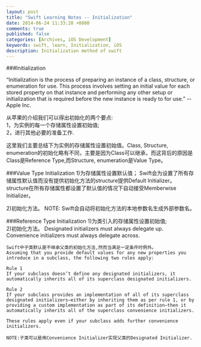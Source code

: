 ```yaml
---
layout: post
title: "Swift Learning Notes -- Initialization"
date: 2014-06-24 11:33:28 +0800
comments: true
published: false
categories: [Archives, iOS Development]
keywords: swift, learn, Initialization, iOS
description: Initialization method of swift
---
```


###Initialization

“Initialization is the process of preparing an instance of a class, structure, or enumeration for use. This process involves setting an initial value for each stored property on that instance and performing any other setup or initialization that is required before the new instance is ready to for use.” -- Apple Inc.

从苹果的介绍我们可以得出初始化的两个要点:  
1，为实例的每一个存储属性设置初始值;    
2，进行其他必要的准备工作.   

这里我们主要总结下为实例的存储属性设置初始值。Class, Structure, enumeration的初始化略有不同，主要是因为Class可以继承，而这背后的原因是Class是Reference Type,而Structure, enumeration是Value Type。

###Value Type Initialization
1)为存储属性设置默认值；
    Swift会为设置了所有存储属性默认值而没有提供初始化方法的structure提供Default Initializer。
    structure在所有存储属性都设置了默认值的情况下自动接受Memberwise Initializer。

2)初始化方法。
    NOTE: Swift会自动将初始化方法的本地参数名生成外部参数名。

<!-- more -->

###Reference Type Initialization
1)为类引入的存储属性设置初始值;  
2)初始化方法。
    Designated initializers must always delegate up.
    Convenience initializers must always delegate across.

    Swift中子类默认是不继承父类的初始化方法,然而当满足一定条件时例外。
    Assuming that you provide default values for any new properties you introduce in a subclass, the following two rules apply:

    Rule 1
    If your subclass doesn’t define any designated initializers, it automatically inherits all of its superclass designated initializers.

    Rule 2
    If your subclass provides an implementation of all of its superclass designated initializers—either by inheriting them as per rule 1, or by providing a custom implementation as part of its definition—then it automatically inherits all of the superclass convenience initializers.

    These rules apply even if your subclass adds further convenience initializers.

    NOTE:子类可以是用Convenience Initializer实现父类的Designated Initializer.
